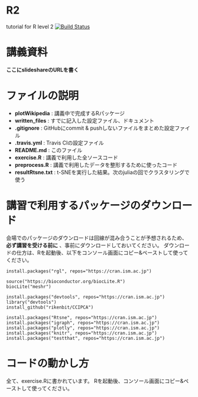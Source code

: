 # R2
tutorial for R level 2
[![Build Status](https://travis-ci.org/wacode5/R2.svg?branch=master)](https://travis-ci.org/wacode5/R2)

# 講義資料

**ここにslideshareのURLを書く**

# ファイルの説明
- **plotWikipedia** : 講義中で完成するRパッケージ
- **written_files** : すでに記入した設定ファイル、ドキュメント
- **.gitignore** : GitHubにcommit & pushしないファイルをまとめた設定ファイル
- **.travis.yml** : Travis CIの設定ファイル
- **README.md** : このファイル
- **exercise.R** : 講義で利用した全ソースコード
- **preprocess.R** : 講義で利用したデータを整形するために使ったコード
- **resultRtsne.txt** : t-SNEを実行した結果。次のjuliaの回でクラスタリングで使う

# 講習で利用するパッケージのダウンロード
会場でのパッケージのダウンロードは回線が混み合うことが予想されるため、 **必ず講習を受ける前に** 、事前にダウンロードしておいてください。
ダウンロードの仕方は、Rを起動後、以下をコンソール画面にコピー&ペーストして使ってください。

```{r}
install.packages("rgl", repos="https://cran.ism.ac.jp")

source("https://bioconductor.org/biocLite.R")
biocLite("meshr")

install.packages("devtools", repos="https://cran.ism.ac.jp")
library("devtools")
install_github("rikenbit/CCIPCA")

install.packages("Rtsne", repos="https://cran.ism.ac.jp")
install.packages("igraph", repos="https://cran.ism.ac.jp")
install.packages("plotly", repos="https://cran.ism.ac.jp")
install.packages("knitr", repos="https://cran.ism.ac.jp")
install.packages("testthat", repos="https://cran.ism.ac.jp")
```

# コードの動かし方
全て、exercise.Rに書かれています。
Rを起動後、コンソール画面にコピー&ペーストして使ってください。
